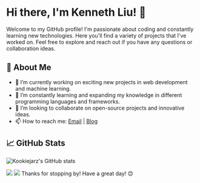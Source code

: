 # Hi there, I'm Kenneth Liu! 👋

Welcome to my GitHub profile! I'm passionate about coding and constantly learning new technologies. Here you'll find a variety of projects that I've worked on. Feel free to explore and reach out if you have any questions or collaboration ideas.

## 🚀 About Me

- 🔭 I’m currently working on exciting new projects in web development and machine learning.
- 🌱 I’m constantly learning and expanding my knowledge in different programming languages and frameworks.
- 👯 I’m looking to collaborate on open-source projects and innovative ideas.
- 📫 How to reach me: [Email](mailto:liu@liuu.org) | [Blog](https://www.liuu.org/about)


## 📈 GitHub Stats

![Kookiejarz's GitHub stats](https://github-readme-stats.vercel.app/api?username=Kookiejarz&show_icons=true&theme=radical)

![](https://raw.githubusercontent.com/username/github-stats/master/generated/overview.svg#gh-dark-mode-only)
![](https://raw.githubusercontent.com/username/github-stats/master/generated/overview.svg#gh-light-mode-only)
Thanks for stopping by! Have a great day! 😊
